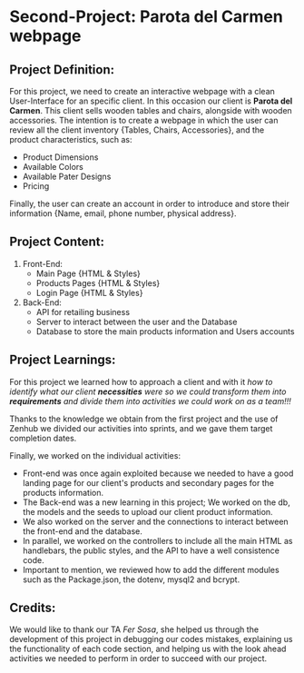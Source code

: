 # Second-Project: Parota del Carmen webpage

## Project Definition:
For this project, we need to create an interactive webpage with a clean User-Interface for an specific client.
In this occasion our client is **Parota del Carmen**. This client sells wooden tables and chairs, alongside with wooden accessories.
The intention is to create a webpage in which the user can review all the client inventory {Tables, Chairs, Accessories}, and the product characteristics, such as:
- Product Dimensions
- Available Colors
- Available Pater Designs
- Pricing

Finally, the user can create an account in order to introduce and store their information {Name, email, phone number, physical address}.

## Project Content:
1. Front-End:
    - Main Page {HTML & Styles}
    - Products Pages {HTML & Styles}
    - Login Page {HTML & Styles}
1. Back-End:
    - API for retailing business
    - Server to interact between the user and the Database
    - Database to store the main products information and Users accounts

## Project Learnings:
For this project we learned how to approach a client and with it *how to identify what our client **necessities** were so we could transform them into **requirements** and divide them into activities we could work on as a team!!!*

Thanks to the knowledge we obtain from the first project and the use of Zenhub we divided our activities into sprints, and we gave them target completion dates.

Finally, we worked on the individual activities:
- Front-end was once again exploited because we needed to have a good landing page for our client's products and secondary pages for the products information.
- The Back-end was a new learning in this project; We worked on the db, the models and the seeds to upload our client product information.
- We also worked on the server and the connections to interact between the front-end and the database.
- In parallel, we worked on the controllers to include all the main HTML as handlebars, the public styles, and the API to have a well consistence code.
- Important to mention, we reviewed how to add the different modules such as the Package.json, the dotenv, mysql2 and bcrypt.

## Credits:
We would like to thank our TA <cite>Fer Sosa</cite>, she helped us through the development of this project in debugging our codes mistakes, explaining us the functionality of each code section, and helping us with the look ahead activities we needed to perform in order to succeed with our project.
